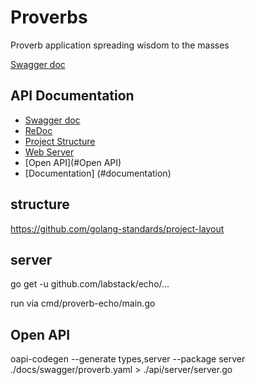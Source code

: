 # Proverbs 
Proverb application spreading wisdom to the masses


[Swagger doc](http://localhost:8081)

## API Documentation
- [Swagger doc](http://localhost:8081/swaggerui/index.html)
- [ReDoc](http://localhost:8081/redoc/index.html)
- [Project Structure](#structure)
- [Web Server](#server)
- [Open API](#Open API)
- [Documentation] (#documentation)

## structure
https://github.com/golang-standards/project-layout

## server
go get -u github.com/labstack/echo/...

run via cmd/proverb-echo/main.go

##  Open API
oapi-codegen --generate types,server --package server ./docs/swagger/proverb.yaml > ./api/server/server.go

